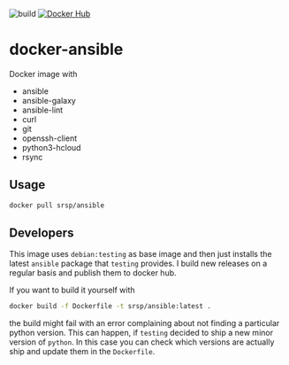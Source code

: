 ![build](https://github.com/srsp/docker-ansible/actions/workflows/docker-publish.yml/badge.svg)
[![Docker Hub](https://img.shields.io/docker/v/srsp/ansible?label=Docker%20Hub&logo=docker&logoColor=white)](https://hub.docker.com/r/srsp/ansible)

# docker-ansible

Docker image with

* ansible
* ansible-galaxy
* ansible-lint
* curl
* git
* openssh-client
* python3-hcloud
* rsync

## Usage
```bash
docker pull srsp/ansible
```

## Developers
This image uses `debian:testing` as base image and then just installs the latest `ansible`
package that `testing` provides. I build new releases on a regular basis and publish them 
to docker hub. 

If you want to build it yourself with 

```bash
docker build -f Dockerfile -t srsp/ansible:latest .
```

the build might fail with an error complaining about not finding a particular python version. 
This can happen, if `testing` decided to ship a new minor version of `python`. In this case
you can check which versions are actually ship and update them in the `Dockerfile`.